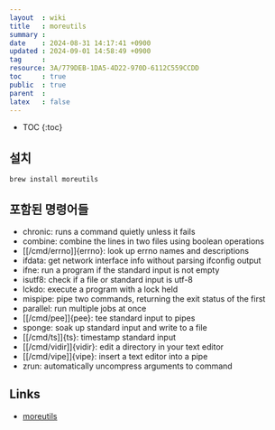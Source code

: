 ```yaml
---
layout  : wiki
title   : moreutils
summary : 
date    : 2024-08-31 14:17:41 +0900
updated : 2024-09-01 14:58:49 +0900
tag     : 
resource: 3A/779DEB-1DA5-4D22-970D-6112C559CCDD
toc     : true
public  : true
parent  : 
latex   : false
---
```

* TOC
{:toc}

## 설치

```
brew install moreutils
```

## 포함된 명령어들

- chronic: runs a command quietly unless it fails
- combine: combine the lines in two files using boolean operations
- [[/cmd/errno]]{errno}: look up errno names and descriptions
- ifdata: get network interface info without parsing ifconfig output
- ifne: run a program if the standard input is not empty
- isutf8: check if a file or standard input is utf-8
- lckdo: execute a program with a lock held
- mispipe: pipe two commands, returning the exit status of the first
- parallel: run multiple jobs at once
- [[/cmd/pee]]{pee}: tee standard input to pipes
- sponge: soak up standard input and write to a file
- [[/cmd/ts]]{ts}: timestamp standard input
- [[/cmd/vidir]]{vidir}: edit a directory in your text editor
- [[/cmd/vipe]]{vipe}: insert a text editor into a pipe
- zrun: automatically uncompress arguments to command

## Links

- [moreutils](https://joeyh.name/code/moreutils/ )

